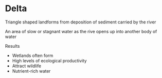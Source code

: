 # Delta

Triangle shaped landforms from deposition of sediment carried by the river

An area of slow or stagnant water as the rive opens up into another body of
water

Results
- Wetlands often form
- High levels of ecological productivity
- Attract wildlife
- Nutrient-rich water

